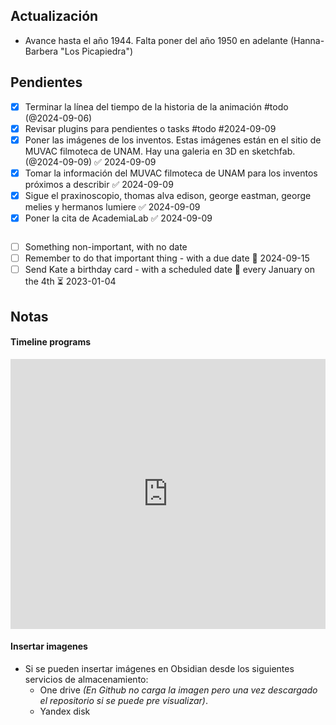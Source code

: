 ## Actualización

- Avance hasta el año 1944. Falta poner del año 1950 en adelante (Hanna-Barbera "Los Picapiedra")

## Pendientes

- [x] Terminar la línea del tiempo de la historia de la animación #todo (@2024-09-06)
- [x] Revisar plugins para pendientes o tasks #todo #2024-09-09
- [x] Poner las imágenes de los inventos. Estas imágenes están en el sitio de MUVAC filmoteca de UNAM. Hay una galeria en 3D en sketchfab. (@2024-09-09) ✅ 2024-09-09
- [x] Tomar la información del MUVAC filmoteca de UNAM para los inventos próximos a describir ✅ 2024-09-09
- [x] Sigue el praxinoscopio, thomas alva edison, george eastman, george melies y hermanos lumiere ✅ 2024-09-09
- [x] Poner la cita de AcademiaLab ✅ 2024-09-09

```tasks
```


- [ ] Something non-important, with no date
- [ ] Remember to do that important thing - with a due date 📅 2024-09-15
- [ ] Send Kate a birthday card - with a scheduled date 🔁 every January on the 4th ⏳ 2023-01-04

## Notas

#### Timeline programs

<iframe width="100%" height="432" src="https://miro.com/app/live-embed/uXjVKo6LrMM=/?moveToViewport=-8820,220,4573,2396&embedId=382662857126" frameborder="0" scrolling="no" allow="fullscreen; clipboard-read; clipboard-write" allowfullscreen></iframe>

#### Insertar imagenes
- Si se pueden insertar imágenes en Obsidian desde los siguientes servicios de almacenamiento:
	- One drive _(En Github no carga la imagen pero una vez descargado el repositorio si se puede pre visualizar)_.
	- Yandex disk